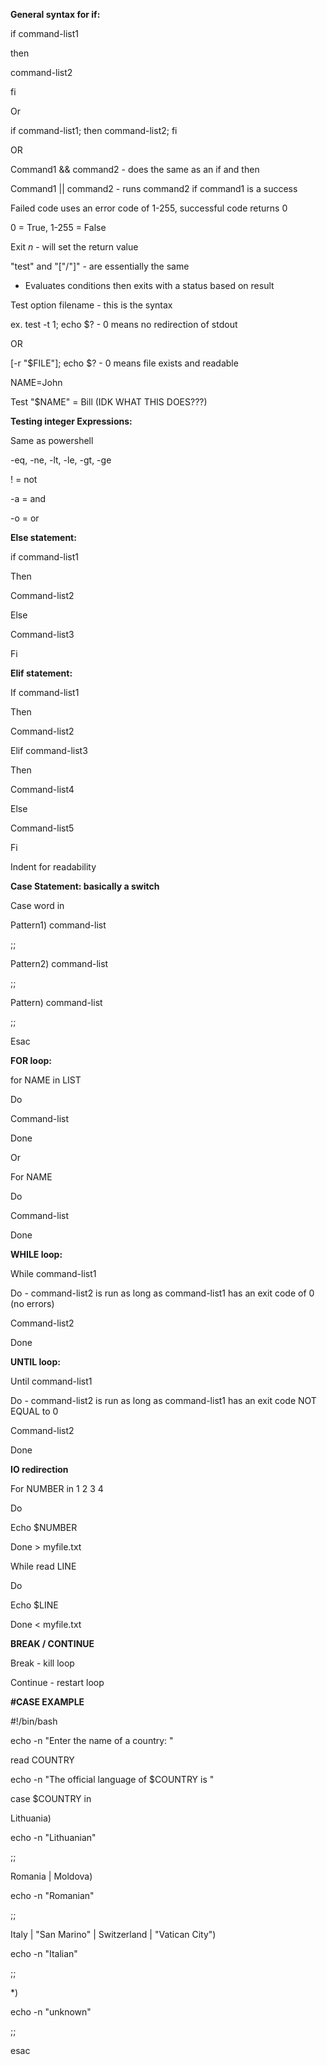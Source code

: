 **General syntax for if:**

if command-list1

then

command-list2

fi

  

Or

  

if command-list1; then command-list2; fi

  

OR

  

Command1 && command2 - does the same as an if and then

  

Command1 || command2 - runs command2 if command1 is a success

  
  

Failed code uses an error code of 1-255, successful code returns 0

0 = True, 1-255 = False

  

Exit _n_ - will set the return value

  

"test" and "["/"]" - are essentially the same

- Evaluates conditions then exits with a status based on result

Test option filename - this is the syntax

ex. test -t 1; echo $? - 0 means no redirection of stdout

OR

[-r "$FILE"]; echo $? - 0 means file exists and readable

  

NAME=John

Test "$NAME" = Bill (IDK WHAT THIS DOES???)

  
  

**Testing integer Expressions:**

Same as powershell

-eq, -ne, -lt, -le, -gt, -ge

  

! = not

-a = and

-o = or

  

**Else statement:**

if command-list1

Then

Command-list2

Else

Command-list3

Fi

  

**Elif statement:**

If command-list1

Then

Command-list2

Elif command-list3

Then

Command-list4

Else

Command-list5

Fi

  

Indent for readability

  

**Case Statement: basically a switch**

Case word in

Pattern1) command-list

;;

Pattern2) command-list

;;

Pattern) command-list

;;

Esac

  

**FOR loop:**

for NAME in LIST

Do

Command-list

Done

  

Or

  

For NAME

Do

Command-list

Done

  

**WHILE loop:**

While command-list1

Do - command-list2 is run as long as command-list1 has an exit code of 0 (no errors)

Command-list2

Done

  

**UNTIL loop:**

Until command-list1

Do - command-list2 is run as long as command-list1 has an exit code NOT EQUAL to 0

Command-list2

Done

  

**IO redirection**

For NUMBER in 1 2 3 4

Do

Echo $NUMBER

Done > myfile.txt

  

While read LINE

Do

Echo $LINE

Done < myfile.txt

  

**BREAK / CONTINUE**

Break - kill loop

  

Continue - restart loop

  
  
  
  

**#CASE EXAMPLE**

#!/bin/bash

  

echo -n "Enter the name of a country: "

read COUNTRY

  

echo -n "The official language of $COUNTRY is "

  

case $COUNTRY in

  

Lithuania)

echo -n "Lithuanian"

;;

  

Romania | Moldova)

echo -n "Romanian"

;;

  

Italy | "San Marino" | Switzerland | "Vatican City")

echo -n "Italian"

;;

  

*)

echo -n "unknown"

;;

esac
